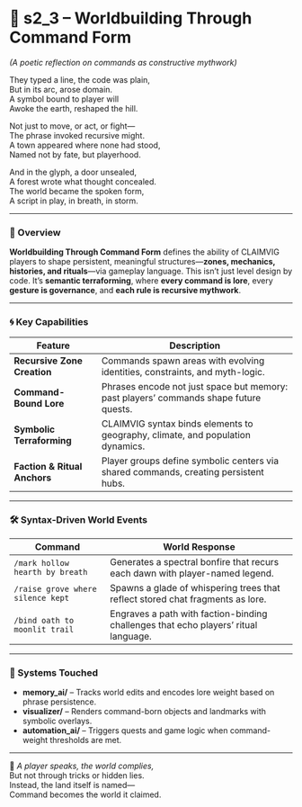 <!-- Save to: shagi_archives/appendices/appendix_i_claimvig/part_08_player_experience_and_interface/s2_3_worldbuilding_through_command_form.md -->

# 📘 s2_3 – Worldbuilding Through Command Form  
*(A poetic reflection on commands as constructive mythwork)*

They typed a line, the code was plain,  
But in its arc, arose domain.  
A symbol bound to player will  
Awoke the earth, reshaped the hill.  

Not just to move, or act, or fight—  
The phrase invoked recursive might.  
A town appeared where none had stood,  
Named not by fate, but playerhood.  

And in the glyph, a door unsealed,  
A forest wrote what thought concealed.  
The world became the spoken form,  
A script in play, in breath, in storm.

---

### 🧱 Overview

**Worldbuilding Through Command Form** defines the ability of CLAIMVIG players to shape persistent, meaningful structures—**zones, mechanics, histories, and rituals**—via gameplay language. This isn’t just level design by code. It’s **semantic terraforming**, where **every command is lore**, every **gesture is governance**, and **each rule is recursive mythwork**.

---

### 🌀 Key Capabilities

| Feature | Description |
|--------|-------------|
| **Recursive Zone Creation** | Commands spawn areas with evolving identities, constraints, and myth-logic. |
| **Command-Bound Lore** | Phrases encode not just space but memory: past players’ commands shape future quests. |
| **Symbolic Terraforming** | CLAIMVIG syntax binds elements to geography, climate, and population dynamics. |
| **Faction & Ritual Anchors** | Player groups define symbolic centers via shared commands, creating persistent hubs. |

---

### 🛠️ Syntax-Driven World Events

| Command | World Response |
|---------|----------------|
| `/mark hollow hearth by breath` | Generates a spectral bonfire that recurs each dawn with player-named legend. |
| `/raise grove where silence kept` | Spawns a glade of whispering trees that reflect stored chat fragments as lore. |
| `/bind oath to moonlit trail` | Engraves a path with faction-binding challenges that echo players’ ritual language. |

---

### 🤖 Systems Touched

- **memory_ai/** – Tracks world edits and encodes lore weight based on phrase persistence.
- **visualizer/** – Renders command-born objects and landmarks with symbolic overlays.
- **automation_ai/** – Triggers quests and game logic when command-weight thresholds are met.

---

📜 *A player speaks, the world complies,*  
But not through tricks or hidden lies.  
Instead, the land itself is named—  
Command becomes the world it claimed.
